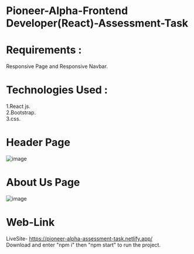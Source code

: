 # Pioneer-Alpha-Frontend Developer(React)-Assessment-Task
# Requirements :
Responsive Page and Responsive Navbar. 
# Technologies Used :
1.React js.</br>
2.Bootstrap.</br>
3.css.</br>
# Header Page 
![image](https://user-images.githubusercontent.com/77797499/140567629-983628f2-b663-402e-a3ee-bdf290f76b2d.png)
# About Us Page
![image](https://user-images.githubusercontent.com/77797499/140567782-73dea603-f706-42b0-b7a3-1946e27946d1.png)
# Web-Link
LiveSite- https://pioneer-alpha-assessment-task.netlify.app/ </br>
Download and enter "npm i" then "npm start" to run the project.



 
